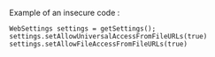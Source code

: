 
Example of an insecure code :

    WebSettings settings = getSettings();
    settings.setAllowUniversalAccessFromFileURLs(true)
    settings.setAllowFileAccessFromFileURLs(true)

